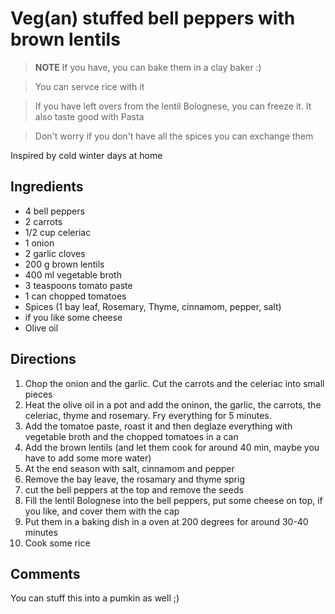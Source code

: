 # Veg(an) stuffed bell peppers with brown lentils


> **NOTE** If you have, you can bake them in a clay baker :) 

>You can servce rice with it

>If you have left overs from the lentil Bolognese, you can freeze it. It also taste good with Pasta

> Don't worry if you don't have all the spices you can exchange them


Inspired by cold winter days at home

## Ingredients

- 4 bell peppers
- 2 carrots
- 1/2 cup celeriac
- 1 onion
- 2 garlic cloves
- 200 g brown lentils
- 400 ml vegetable broth
- 3 teaspoons tomato paste
- 1 can chopped tomatoes
- Spices (1 bay leaf, Rosemary, Thyme, cinnamom, pepper, salt)
- if you like some cheese 
- Olive oil

## Directions

1. Chop the onion and the garlic. Cut the carrots and the celeriac into small pieces
2. Heat the olive oil in a pot and add the oninon, the garlic, the carrots, the celeriac, thyme and rosemary. Fry everything for 5 minutes. 
3. Add the tomatoe paste, roast it and then deglaze everything with vegetable broth and the chopped tomatoes in a can
4. Add the brown lentils (and let them cook for around 40 min, maybe you have to add some more water)
5. At the end season with salt, cinnamom and pepper
6. Remove the bay leave, the rosamary and thyme sprig
7. cut the bell peppers at the top and remove the seeds
8. Fill the lentil Bolognese into the bell peppers, put some cheese on top, if you like, and cover them with the cap
9. Put them in a baking dish in a oven at 200 degrees for around 30-40 minutes
10. Cook some rice


## Comments
You can stuff this into a pumkin as well ;) 
